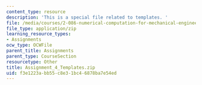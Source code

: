 ```yaml
---
content_type: resource
description: 'This is a special file related to templates. '
file: /media/courses/2-086-numerical-computation-for-mechanical-engineers-spring-2013/f3e1223abb55c8e31bc46878ba7e54ed_Assignment_4_Templates.zip
file_type: application/zip
learning_resource_types:
- Assignments
ocw_type: OCWFile
parent_title: Assignments
parent_type: CourseSection
resourcetype: Other
title: Assignment_4_Templates.zip
uid: f3e1223a-bb55-c8e3-1bc4-6878ba7e54ed
---
```

